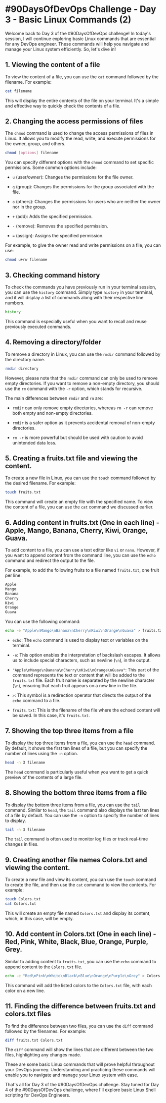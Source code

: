 # #90DaysOfDevOps Challenge - Day 3 - Basic Linux Commands (2)

Welcome back to Day 3 of the #90DaysOfDevOps challenge! In today's session, I will continue exploring basic Linux commands that are essential for any DevOps engineer. These commands will help you navigate and manage your Linux system efficiently. So, let's dive in!

## **1\. Viewing the content of a file**

To view the content of a file, you can use the `cat` command followed by the filename. For example:

```bash
cat filename
```

This will display the entire contents of the file on your terminal. It's a simple and effective way to quickly check the contents of a file.

## **2\. Changing the access permissions of files**

The `chmod` command is used to change the access permissions of files in Linux. It allows you to modify the read, write, and execute permissions for the owner, group, and others.

```bash
chmod [options] filename
```

You can specify different options with the `chmod` command to set specific permissions. Some common options include:

* `u` (user/owner): Changes the permissions for the file owner.
    
* `g` (group): Changes the permissions for the group associated with the file.
    
* `o` (others): Changes the permissions for users who are neither the owner nor in the group.
    
* `+` (add): Adds the specified permission.
    
* `-` (remove): Removes the specified permission.
    
* `=` (assign): Assigns the specified permission.
    

For example, to give the owner read and write permissions on a file, you can use:

```bash
chmod u+rw filename
```

## **3\. Checking command history**

To check the commands you have previously run in your terminal session, you can use the `history` command. Simply type `history` in your terminal, and it will display a list of commands along with their respective line numbers.

```bash
history
```

This command is especially useful when you want to recall and reuse previously executed commands.

## **4\. Removing a directory/folder**

To remove a directory in Linux, you can use the `rmdir` command followed by the directory name.

```bash
rmdir directory
```

However, please note that the `rmdir` command can only be used to remove empty directories. If you want to remove a non-empty directory, you should use the `rm` command with the `-r` option, which stands for recursive.

The main differences between `rmdir` and `rm` are:

* `rmdir` can only remove empty directories, whereas `rm -r` can remove both empty and non-empty directories.
    
* `rmdir` is a safer option as it prevents accidental removal of non-empty directories.
    
* `rm -r` is more powerful but should be used with caution to avoid unintended data loss.
    

## **5\. Creating a fruits.txt file and viewing the content.**

To create a new file in Linux, you can use the `touch` command followed by the desired filename. For example:

```bash
touch fruits.txt
```

This command will create an empty file with the specified name. To view the content of a file, you can use the `cat` command we discussed earlier.

## **6.** Adding content in fruits.txt (One in each line) - Apple, Mango, Banana, Cherry, Kiwi, Orange, Guava.

To add content to a file, you can use a text editor like `vi` or `nano`. However, if you want to append content from the command line, you can use the `echo` command and redirect the output to the file.

For example, to add the following fruits to a file named `fruits.txt`, one fruit per line:

```bash
Apple
Mango
Banana
Cherry
Kiwi
Orange
Guava
```

You can use the following command:

```bash
echo -e "Apple\nMango\nBanana\nCherry\nKiwi\nOrange\nGuava" > fruits.txt
```

* `echo`: The `echo` command is used to display text or variables on the terminal.
    
* `-e`: This option enables the interpretation of backslash escapes. It allows us to include special characters, such as newline (`\n`), in the output.
    
* `"Apple\nMango\nBanana\nCherry\nKiwi\nOrange\nGuava"`: This part of the command represents the text or content that will be added to the `fruits.txt` file. Each fruit name is separated by the newline character (`\n`), ensuring that each fruit appears on a new line in the file.
    
* `>`: This symbol is a redirection operator that directs the output of the `echo` command to a file.
    
* `fruits.txt`: This is the filename of the file where the echoed content will be saved. In this case, it's `fruits.txt`.
    

## **7\. Showing the top three items from a file**

To display the top three items from a file, you can use the `head` command. By default, it shows the first ten lines of a file, but you can specify the number of lines using the `-n` option.

```bash
head -n 3 filename
```

The `head` command is particularly useful when you want to get a quick preview of the contents of a large file.

## **8\. Showing the bottom three items from a file**

To display the bottom three items from a file, you can use the `tail` command. Similar to `head`, the `tail` command also displays the last ten lines of a file by default. You can use the `-n` option to specify the number of lines to display.

```bash
tail -n 3 filename
```

The `tail` command is often used to monitor log files or track real-time changes in files.

## **9.** Creating another file names Colors.txt and viewing the content.

To create a new file and view its content, you can use the `touch` command to create the file, and then use the `cat` command to view the contents. For example:

```bash
touch Colors.txt
cat Colors.txt
```

This will create an empty file named `Colors.txt` and display its content, which, in this case, will be empty.

## **10.** Add content in Colors.txt (One in each line) - Red, Pink, White, Black, Blue, Orange, Purple, Grey.

Similar to adding content to `fruits.txt`, you can use the `echo` command to append content to the `Colors.txt` file.

```bash
echo -e "Red\nPink\nWhite\nBlack\nBlue\nOrange\nPurple\nGrey" > Colors.txt
```

This command will add the listed colors to the `Colors.txt` file, with each color on a new line.

## **11\. Finding the difference between fruits.txt and colors.txt files**

To find the difference between two files, you can use the `diff` command followed by the filenames. For example:

```bash
diff fruits.txt Colors.txt
```

The `diff` command will show the lines that are different between the two files, highlighting any changes made.

These are some basic Linux commands that will prove helpful throughout your DevOps journey. Understanding and practicing these commands will enable you to navigate and manage your Linux system with ease.

That's all for Day 3 of the #90DaysOfDevOps challenge. Stay tuned for Day 4 of the #90DaysOfDevOps challenge, where I'll explore basic Linux Shell scripting for DevOps Engineers.